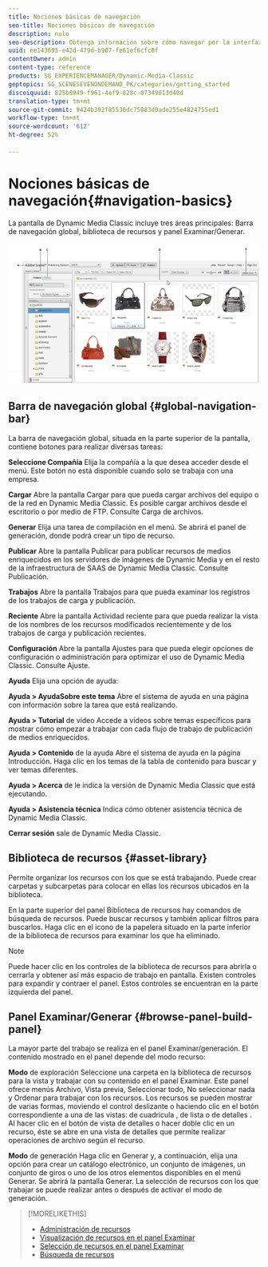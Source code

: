 ```yaml
---
title: Nociones básicas de navegación
seo-title: Nociones básicas de navegación
description: nulo
seo-description: Obtenga información sobre cómo navegar por la interfaz de usuario de Dynamic Media Classic.
uuid: ee143695-e42d-479d-b907-fe61ef6cfc0f
contentOwner: admin
content-type: reference
products: SG_EXPERIENCEMANAGER/Dynamic-Media-Classic
geptopics: SG_SCENESEVENONDEMAND_PK/categories/getting_started
discoiquuid: 825b8949-f961-4ef9-828c-07349013d40d
translation-type: tm+mt
source-git-commit: 9424b392f85536dc75083d0ade255e4824755ed1
workflow-type: tm+mt
source-wordcount: '612'
ht-degree: 52%

---
```



# Nociones básicas de navegación{#navigation-basics}

La pantalla de Dynamic Media Classic incluye tres áreas principales: Barra de navegación global, biblioteca de recursos y panel Examinar/Generar.

![Nociones básicas de navegación](/help/assets/gs_navigation_basics_popup_popup.png)

## Barra de navegación global {#global-navigation-bar}

La barra de navegación global, situada en la parte superior de la pantalla, contiene botones para realizar diversas tareas:

**Seleccione Compañía** Elija la compañía a la que desea acceder desde el menú. Este botón no está disponible cuando solo se trabaja con una empresa.

**Cargar** Abre la pantalla Cargar para que pueda cargar archivos del equipo o de la red en Dynamic Media Classic. Es posible cargar archivos desde el escritorio o por medio de FTP. Consulte Carga de archivos.

**Generar** Elija una tarea de compilación en el menú. Se abrirá el panel de generación, donde podrá crear un tipo de recurso.

**Publicar** Abre la pantalla Publicar para publicar recursos de medios enriquecidos en los servidores de imágenes de Dynamic Media y en el resto de la infraestructura de SAAS de Dynamic Media Classic. Consulte Publicación.

**Trabajos** Abre la pantalla Trabajos para que pueda examinar los registros de los trabajos de carga y publicación.

**Reciente** Abre la pantalla Actividad reciente para que pueda realizar la vista de los nombres de los recursos modificados recientemente y de los trabajos de carga y publicación recientes.

**Configuración** Abre la pantalla Ajustes para que pueda elegir opciones de configuración o administración para optimizar el uso de Dynamic Media Classic. Consulte Ajuste.

**Ayuda** Elija una opción de ayuda:

**Ayuda > AyudaSobre este tema** Abre el sistema de ayuda en una página con información sobre la tarea que está realizando.

**Ayuda > Tutorial** de vídeo Accede a vídeos sobre temas específicos para mostrar cómo empezar a trabajar con cada flujo de trabajo de publicación de medios enriquecidos.

**Ayuda > Contenido** de la ayuda Abre el sistema de ayuda en la página Introducción. Haga clic en los temas de la tabla de contenido para buscar y ver temas diferentes.

**Ayuda > Acerca** de le indica la versión de Dynamic Media Classic que está ejecutando.

**Ayuda > Asistencia técnica** Indica cómo obtener asistencia técnica de Dynamic Media Classic.

**Cerrar sesión** sale de Dynamic Media Classic.

## Biblioteca de recursos {#asset-library}

Permite organizar los recursos con los que se está trabajando. Puede crear carpetas y subcarpetas para colocar en ellas los recursos ubicados en la biblioteca.

En la parte superior del panel Biblioteca de recursos hay comandos de búsqueda de recursos. Puede buscar recursos y también aplicar filtros para buscarlos. Haga clic en el icono de la papelera  situado en la parte inferior de la biblioteca de recursos para examinar los que ha eliminado.

>[!NOTE]
>
>Puede hacer clic en los controles de la biblioteca de recursos para abrirla o cerrarla y obtener así más espacio de trabajo en pantalla. Existen controles para expandir y contraer el panel. Estos controles se encuentran en la parte izquierda del panel.

## Panel Examinar/Generar {#browse-panel-build-panel}

La mayor parte del trabajo se realiza en el panel Examinar/generación. El contenido mostrado en el panel depende del modo recurso:

**Modo** de exploración Seleccione una carpeta en la biblioteca de recursos para la vista y trabajar con su contenido en el panel Examinar. Este panel ofrece menús Archivo, Vista previa, Seleccionar todo, No seleccionar nada y Ordenar para trabajar con los recursos. Los recursos se pueden mostrar de varias formas, moviendo el control deslizante o haciendo clic en el botón correspondiente a una de las vistas: de cuadrícula , de lista  o de detalles . Al hacer clic en el botón de vista de detalles o hacer doble clic en un recurso, éste se abre en una vista de detalles que permite realizar operaciones de archivo según el recurso.

**Modo** de generación Haga clic en Generar y, a continuación, elija una opción para crear un catálogo electrónico, un conjunto de imágenes, un conjunto de giros o uno de los otros elementos disponibles en el menú Generar. Se abrirá la pantalla Generar. La selección de recursos con los que trabajar se puede realizar antes o después de activar el modo de generación.

>[!MORELIKETHIS]
>
>* [Administración de recursos](about-managing-assets.md)
>* [Visualización de recursos en el panel Examinar](viewing-assets-browse-panel.md#viewing_assets_in_the_browse_panel)
>* [Selección de recursos en el panel Examinar](selecting-assets-browse-panel.md#selecting_assets_in_the_browse_panel)
>* [Búsqueda de recursos](searching-assets.md#searching_assets)

